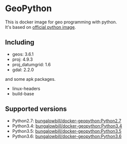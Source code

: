 # GeoPython

This is docker image for geo programming with python.  
It's based on [official python image](https://hub.docker.com/_/python/).


## Including

- geos: 3.6.1
- proj: 4.9.3
- proj_datumgrid: 1.6
- gdal: 2.2.0

and some apk packages.

- linux-headers
- build-base


## Supported versions

- Python2.7: [bungalowbill/docker-geopython:Python2.7](https://github.com/geoanalytic/docker-geopython/tree/master/python2.7)
- Python3.4: [bungalowbill/docker-geopython:Python3.4](https://github.com/geoanalytic/docker-geopython/tree/master/python3.4)
- Python3.5: [bungalowbill/docker-geopython:Python3.5](https://github.com/geoanalytic/docker-geopython/tree/master/python3.5)
- Python3.6: [bungalowbill/docker-geopython:Python3.6](https://github.com/geoanalytic/docker-geopython/tree/master/python3.6)

